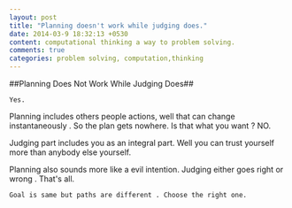 ```yaml
---
layout: post
title: "Planning doesn't work while judging does."
date: 2014-03-9 18:32:13 +0530
content: computational thinking a way to problem solving.
comments: true
categories: problem solving, computation,thinking
---
```



##Planning Does Not Work While Judging Does##
    
    Yes.  
  
Planning includes others people actions, well that can change instantaneously . So the plan gets nowhere. Is that what you want ? NO.  

Judging part includes you as an integral part. Well you can trust yourself more than anybody else yourself.

Planning also sounds more like a evil intention. Judging either goes right or wrong . That's all.

>
    Goal is same but paths are different . Choose the right one.

  
